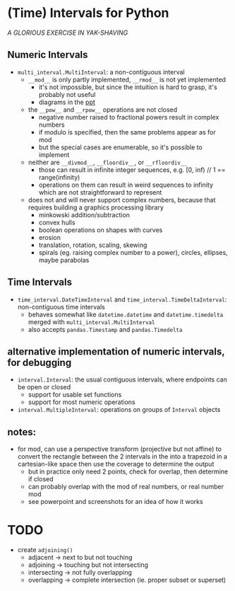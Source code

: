 # (Time) Intervals for Python

*A GLORIOUS EXERCISE IN YAK-SHAVING*

## Numeric Intervals

* `multi_interval.MultiInterval`: a non-contiguous interval
  * `__mod__` is only partly implemented, `__rmod__` is not yet implemented
    * it's not impossible, but since the intuition is hard to grasp, it's probably not useful
    * diagrams in the [ppt](./interval-modulo.pptx)
  * the `__pow__` and `__rpow__` operations are not closed
    * negative number raised to fractional powers result in complex numbers
    * if modulo is specified, then the same problems appear as for mod
    * but the special cases are enumerable, so it's possible to implement
  * neither are `__divmod__`, `__floordiv__`, or `__rfloordiv__`
    * those can result in infinite integer sequences, e.g. [0, inf) // 1 == range(infinity)
    * operations on them can result in weird sequences to infinity which are not straightforward to represent
  * does not and will never support complex numbers, because that requires building a graphics processing library
    * minkowski addition/subtraction
    * convex hulls
    * boolean operations on shapes with curves
    * erosion
    * translation, rotation, scaling, skewing
    * spirals (eg. raising complex number to a power), circles, ellipses, maybe parabolas

## Time Intervals

* `time_interval.DateTimeInterval` and `time_interval.TimeDeltaInterval`: non-contiguous time intervals
  * behaves somewhat like `datetime.datetime` and `datetime.timedelta` merged with `multi_interval.MultiInterval`
  * also accepts `pandas.Timestamp` and `pandas.Timedelta`

## alternative implementation of numeric intervals, for debugging

* `interval.Interval`: the usual contiguous intervals, where endpoints can be open or closed
  * support for usable set functions
  * support for most numeric operations
* `interval.MultipleInterval`: operations on groups of `Interval` objects

## notes:

* for mod, can use a perspective transform (projective but not affine)
  to convert the rectangle between the 2 intervals in the into a trapezoid in a cartesian-like space then use the
  coverage to determine the output
  * but in practice only need 2 points, check for overlap, then determine if closed
  * can probably overlap with the mod of real numbers, or real number mod
  * see powerpoint and screenshots for an idea of how it works

# TODO

* create `adjoining()`
  * adjacent -> next to but not touching
  * adjoining -> touching but not intersecting
  * intersecting -> not fully overlapping
  * overlapping -> complete intersection (ie. proper subset or superset)

